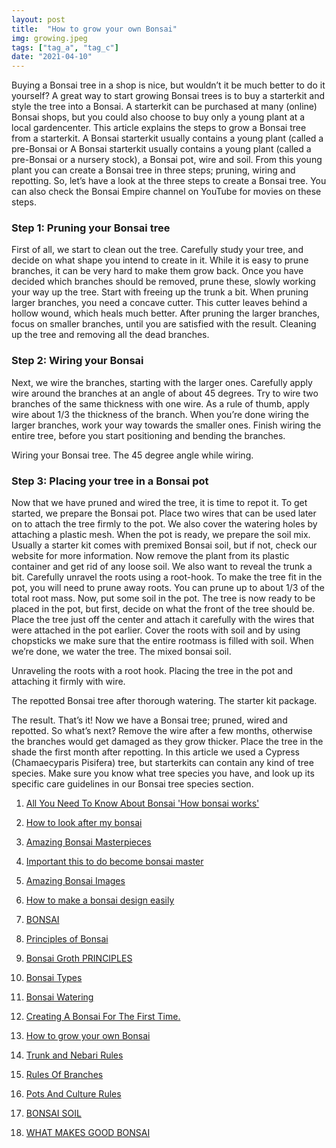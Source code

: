 ```yaml
---
layout: post
title:  "How to grow your own Bonsai"
img: growing.jpeg
tags: ["tag_a", "tag_c"]
date: "2021-04-10"
---
```

Buying a Bonsai tree in a shop is nice, but wouldn’t it be much better to do it yourself? A great way to start growing Bonsai trees is to buy a starterkit and style the tree into a Bonsai. A starterkit can be purchased at many (online) Bonsai shops, but you could also choose to buy only a young plant at a local gardencenter. This article explains the steps to grow a Bonsai tree from a starterkit.
A Bonsai starterkit usually contains a young plant (called a pre-Bonsai or
A Bonsai starterkit usually contains a young plant (called a pre-Bonsai or a nursery stock), a Bonsai pot, wire and soil. From this young plant you can create a Bonsai tree in three steps; pruning, wiring and repotting. So, let’s have a look at the three steps to create a Bonsai tree. You can also check the Bonsai Empire channel on YouTube for movies on these steps.

 <!--adsense-->

### Step 1: Pruning your Bonsai tree
First of all, we start to clean out the tree. Carefully study your tree, and decide on what shape you intend to create in it. While it is easy to prune branches, it can be very hard to make them grow back. Once you have decided which branches should be removed, prune these, slowly working your way up the tree. Start with freeing up the trunk a bit.
When pruning larger branches, you need a concave cutter. This cutter leaves behind a hollow wound, which heals much better. After pruning the larger branches, focus on smaller branches, until you are satisfied with the result.
Cleaning up the tree and removing all the dead branches.

  <!--adsense-->

### Step 2: Wiring your Bonsai
Next, we wire the branches, starting with the larger ones. Carefully apply wire around the branches at an angle of about 45 degrees. Try to wire two branches of the same thickness with one wire. As a rule of thumb, apply wire about 1/3 the thickness of the branch.
When you’re done wiring the larger branches, work your way towards the smaller ones. Finish wiring the entire tree, before you start positioning and bending the branches.

Wiring your Bonsai tree.
The 45 degree angle while wiring.
  <!--adsense-->

### Step 3: Placing your tree in a Bonsai pot
Now that we have pruned and wired the tree, it is time to repot it.
To get started, we prepare the Bonsai pot. Place two wires that can be used later on to attach the tree firmly to the pot. We also cover the watering holes by attaching a plastic mesh.
When the pot is ready, we prepare the soil mix. Usually a starter kit comes with premixed Bonsai soil, but if not, check our website for more information.
Now remove the plant from its plastic container and get rid of any loose soil. We also want to reveal the trunk a bit. Carefully unravel the roots using a root-hook. To make the tree fit in the pot, you will need to prune away roots. You can prune up to about 1/3 of the total root mass. Now, put some soil in the pot.
The tree is now ready to be placed in the pot, but first, decide on what the front of the tree should be. Place the tree just off the center and attach it carefully with the wires that were attached in the pot earlier. Cover the roots with soil and by using chopsticks we make sure that the entire rootmass is filled with soil. When we’re done, we water the tree.
The mixed bonsai soil.

Unraveling the roots with a root hook.
Placing the tree in the pot and attaching it firmly with wire.

The repotted Bonsai tree after thorough watering.
The starter kit package.

 <!--adsense-->

The result.
That’s it!
Now we have a Bonsai tree; pruned, wired and repotted. So what’s next? Remove the wire after a few months, otherwise the branches would get damaged as they grow thicker. Place the tree in the shade the first month after repotting.
In this article we used a Cypress (Chamaecyparis Pisifera) tree, but starterkits can contain any kind of tree species. Make sure you know what tree species you have, and look up its specific care guidelines in our Bonsai tree species section.


1. [All You Need To Know About Bonsai 'How bonsai works'](https://srilankasl.com/posts/bonsai_care/)
2. [How to look after my bonsai](https://srilankasl.com/posts/how_to_carering_your_bonsai/)
3. [Amazing Bonsai Masterpieces](https://srilankasl.com/posts/masterpieses1/)
4. [Important this to do become bonsai master](https://srilankasl.com/posts/masterpieses2/)
5. [Amazing Bonsai Images](https://srilankasl.com/posts/bonsaipost1/)
6. [How to make a bonsai design easily](https://srilankasl.com/posts/lerningguide1/)
7. [BONSAI](https://srilankasl.com/posts/introduction/)
8. [Principles of Bonsai](https://srilankasl.com/posts/principlesofbonsai/)
9. [Bonsai Groth PRINCIPLES](https://srilankasl.com/posts/bonsaigrouthprincipals/)
10. [Bonsai Types](https://srilankasl.com/posts/bonsaitypes/)
11. [Bonsai Watering](https://srilankasl.com/posts/bonsaiwatering/)
12. [Creating A Bonsai For The First Time.](https://srilankasl.com/posts/biginnerbasics/)
13. [How to grow your own Bonsai](https://srilankasl.com/posts/bonsaigrowing/)
14. [Trunk and Nebari Rules](https://srilankasl.com/posts/rulesofbonsai/)
15. [Rules Of Branches](https://srilankasl.com/posts/rulesofbranches/)
16. [Pots And Culture Rules](https://srilankasl.com/posts/potsandculturerules/)
17. [BONSAI SOIL](https://srilankasl.com/posts/bonsaisoil/)

18. [WHAT MAKES GOOD BONSAI](https://srilankasl.com/posts/whatmakesgoodbonsai/)
